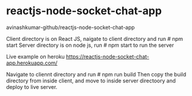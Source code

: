 # reactjs-node-socket-chat-app
avinashkumar-github/reactjs-node-socket-chat-app



Client directory is on React JS, naigate to client directory and run # npm start
Server directory is on node js, run # npm start to run the server



Live example on heroku
https://reactjs-node-socket-chat-app.herokuapp.com/


Navigate to cliennt directory and run # npm run build
Then copy the build directory from inside client, and move to inside server directoory and deploy to live server.
